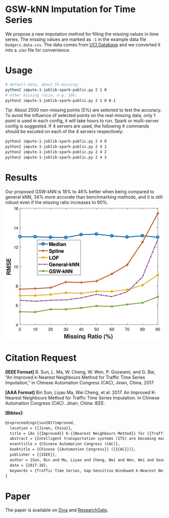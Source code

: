 # GSW-kNN Imputation for Time Series
We propose a new imputation method for filling the missing values in time series.
The missing values are marked as `-1` in the example data file `Dodgers.data.csv`.
The data comes from [UCI Database](https://archive.ics.uci.edu/ml/datasets/Dodgers+Loop+Sensor) and we converted it into a .csv file for convenience.

# Usage
```bash
# default data, about 5% missing:
python2 impute-1-joblib-spark-public.py 2 1 0
# other missing ratio, e.g. 10%:
python2 impute-1-joblib-spark-public.py 2 1 0 0.1
```
Tip: 
About 2500 non-missing points (5%) are selected to test the accuracy.
To avoid the influence of selected points on the real-missing data, only 1 point is used in each config, it will take hours to run. 
Spark or multi-server config is suggested. 
If 4 servers are used, the following 4 commands should be excuted on each of the 4 servers respectively:
```sh
python2 impute-1-joblib-spark-public.py 2 4 0
python2 impute-1-joblib-spark-public.py 2 4 1
python2 impute-1-joblib-spark-public.py 2 4 2
python2 impute-1-joblib-spark-public.py 2 4 3
```

# Results
Our proposed GSW-kNN is 18% to 46% better when being compared to general
kNN, 34% more accurate than benchmarking methods, and it is still robust even if the missing ratio increases to 90%.
![](./_image/2017-09-29-20-43-27.jpg)


# Citation Request
**[IEEE Format]** B. Sun, L. Ma, W. Cheng, W. Wen, P. Goswami, and G. Bai, “An Improved k-Nearest Neighbours Method for Traffic Time Series Imputation,” in Chinese Automation Congress (CAC), Jinan, China, 2017.

**[AAA Format]** Bin Sun, Liyao Ma, Wei Cheng, et al. 2017. An Improved K-Nearest Neighbours Method for Traffic Time Series Imputation. In Chinese Automation Congress (CAC). Jinan, China: IEEE.

**[Bibtex]:**

```tex
@inproceedings{sun2017improved,
  location = {{Jinan, China}},
  title = {An {{Improved}} K-{{Nearest Neighbours Method}} for {{Traffic Time Series Imputation}}},
  abstract = {Intelligent transportation systems (ITS) are becoming more and more effective, benefiting from big data. Despite this, missing data is a problem that prevents many prediction algorithms in ITS from working effectively. Much work has been done to impute those missing data. Among different imputation methods, k-nearest neighbours (kNN) has shown excellent accuracy and efficiency. However, the general kNN is designed for matrix instead of time series so it lacks the usage of time series characteristics such as windows and weights that are gap-sensitive. This work introduces gap-sensitive windowed kNN (GSW-kNN) imputation for time series. The results show that GSW-kNN is 34\% more accurate than benchmarking methods, and it is still robust even if the missing ratio increases to 90\%.},
  eventtitle = {Chinese Automation Congress (CAC)},
  booktitle = {Chinese {{Automation Congress}} ({{CAC}})},
  publisher = {{IEEE}},
  author = {Sun, Bin and Ma, Liyao and Cheng, Wei and Wen, Wei and Goswami, Prashant and Bai, Guohua},
  date = {2017-10},
  keywords = {Traffic Time Series, Gap-Sensitive Windowed k-Nearest Neighbours (GSW-kNN), Missing Data Imputation}
}
```

# Paper
The paper is available on [Diva](http://urn.kb.se/resolve?urn=urn:nbn:se:bth-15209) and [ResearchGate](https://www.researchgate.net/publication/320087317_An_Improved_k-Nearest_Neighbours_Method_for_Traffic_Time_Series_Imputation).


